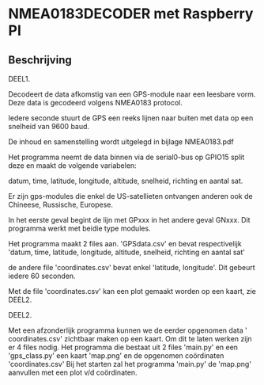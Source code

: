 # NMEA0183DECODER met Raspberry PI
## Beschrijving
DEEL1. 

Decodeert de data afkomstig van een GPS-module naar een leesbare vorm. Deze data is gecodeerd volgens NMEA0183 protocol.

Iedere seconde stuurt de GPS een reeks lijnen naar buiten met data op een snelheid van 9600 baud.

De inhoud en samenstelling wordt uitgelegd in bijlage NMEA0183.pdf

Het programma neemt de data binnen via de serial0-bus op GPIO15 split deze en maakt de volgende variabelen: 

datum, time, latitude, longitude, altitude, snelheid, richting en aantal sat.

Er zijn gps-modules die enkel de US-satellieten ontvangen anderen ook de Chineese, Russische, Europese.

In het eerste geval begint de lijn met GPxxx in het andere geval GNxxx. Dit programma werkt met beidie type modules.

Het programma maakt 2 files aan. 'GPSdata.csv' en bevat respectivelijk 'datum, time, latitude, longitude, altitude, snelheid, richting en aantal sat'

de andere file 'coordinates.csv' bevat enkel 'latitude, longitude'. Dit gebeurt iedere 60 seconden.

Met de file 'coordinates.csv' kan een plot gemaakt worden op een kaart, zie DEEL2.

DEEL2.

Met een afzonderlijk programma kunnen we de eerder opgenomen data ' coordinates.csv' zichtbaar maken op een kaart.
Om dit te laten werken zijn er 4 files nodig. Het programma die bestaat uit 2 files 'main.py' en een 'gps_class.py' een kaart 'map.png' en de opgenomen coördinaten 'coordinates.csv'
Bij het starten zal het programma 'main.py' de 'map.png' aanvullen met een plot v/d coördinaten.
















